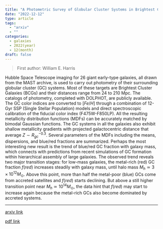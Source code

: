```yaml
---
title: "A Photometric Survey of Globular Cluster Systems in Brightest Cluster Galaxies"
date: "2022-12-12"
type: article
tags:
  - "arxiv"
  - ""
categories:
  - galaxies
  - 2022(year)
  - 12(month)
draft: false
---
```


> First author: William E. Harris

 Hubble Space Telescope imaging for 26 giant early-type galaxies, all drawn
from the MAST archive, is used to carry out photometry of their surrounding
globular cluster (GC) systems. Most of these targets are Brightest Cluster
Galaxies (BCGs) and their distances range from 24 to 210 Mpc. The catalogs of
photometry, completed with DOLPHOT, are publicly available. The GC color
indices are converted to $[Fe/H]$ through a combination of 12-Gyr SSP (Single
Stellar Population) models and direct spectroscopic calibration of the fiducial
color index (F475W-F850LP). All the resulting metallicity distribution
functions (MDFs) can be accurately matched by bimodal Gaussian functions. The
GC systems in all the galaxies also exhibit shallow metallicity gradients with
projected galactocentric distance that average $Z \sim R_{gc}^{-0.3}$. Several
parameters of the MDFs including the means, dispersions, and blue/red fractions
are summarized. Perhaps the most interesting new result is the trend of
blue/red GC fraction with galaxy mass, which connects with predictions from
recent simulations of GC formation within hierarchical assembly of large
galaxies. The observed trend reveals two major transition stages: for low-mass
galaxies, the metal-rich (red) GC fraction $f(red)$ increases steadily with
galaxy mass, until halo mass $M_h \simeq 3 \times 10^{12} M_{\odot}$. Above
this point, more than half the metal-poor (blue) GCs come from accreted
satellites and $f(red)$ starts declining. But above a still higher transition
point near $M_h \simeq 10^{14} M_{\odot}$, the data hint that $f(red)$ may
start to increase again because the metal-rich GCs also become dominated by
accreted systems.

---
[arxiv link](http://arxiv.org/abs/2212.06174v1)

[pdf link](http://arxiv.org/pdf/2212.06174v1)